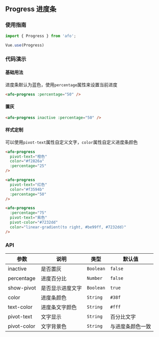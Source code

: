## Progress 进度条

### 使用指南
``` javascript
import { Progress } from 'afo';

Vue.use(Progress)
```

### 代码演示

#### 基础用法

进度条默认为蓝色，使用`percentage`属性来设置当前进度

```html
<afo-progress :percentage="50" />
```


#### 置灰

```html
<afo-progress inactive :percentage="50" />
```


#### 样式定制

可以使用`pivot-text`属性自定义文字，`color`属性自定义进度条颜色

```html
<afo-progress
  pivot-text="橙色"
  color="#f2826a"
  :percentage="25"
/>

<afo-progress
  pivot-text="红色"
  color="#f3594b"
  :percentage="50"
/>

<afo-progress
  :percentage="75"
  pivot-text="紫色"
  pivot-color="#7232dd"
  color="linear-gradient(to right, #be99ff, #7232dd)"
/>
```

### API

| 参数 | 说明 | 类型 | 默认值 |
|-----------|-----------|-----------|-------------|
| inactive | 是否置灰 | `Boolean` | `false` |
| percentage | 进度百分比 | `Number` | `false` |
| show-pivot | 是否显示进度文字 | `Boolean` | `true` |
| color | 进度条颜色 | `String` | `#38f` |
| text-color | 进度条文字颜色 | `String` | `#fff` |
| pivot-text | 文字显示 | `String` | 百分比文字 |
| pivot-color | 文字背景色 | `String` | 与进度条颜色一致 |
